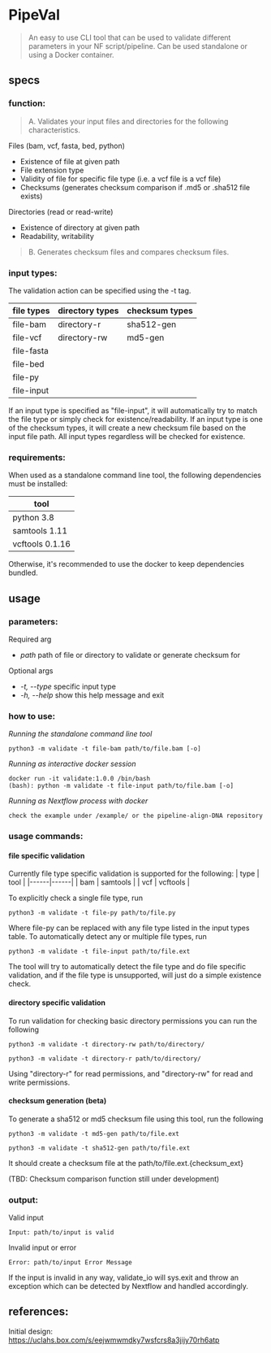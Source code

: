 # PipeVal
> An easy to use CLI tool that can be used to validate different parameters in your NF script/pipeline. Can be used standalone or using a Docker container.

## specs

### function:
> A. Validates your input files and directories for the following characteristics.

Files (bam, vcf, fasta, bed, python)
- Existence of file at given path
- File extension type
- Validity of file for specific file type (i.e. a vcf file is a vcf file)
- Checksums (generates checksum comparison if .md5 or .sha512 file exists)

Directories (read or read-write)
- Existence of directory at given path
- Readability, writability

> B. Generates checksum files and compares checksum files.

### input types:
The validation action can be specified using the -t tag.

|file types|directory types|checksum types|
|----------|---------------|--------------|
|file-bam| directory-r | sha512-gen |
|file-vcf| directory-rw | md5-gen |
|file-fasta|
|file-bed|
|file-py|
|file-input|

If an input type is specified as "file-input", it will automatically try to match the file type or simply check for existence/readability.
If an input type is one of the checksum types, it will create a new checksum file based on the input file path.
All input types regardless will be checked for existence.

### requirements:
When used as a standalone command line tool, the following dependencies must be installed:

|tool|
|----|
|python 3.8|
|samtools 1.11|
|vcftools 0.1.16|

Otherwise, it's recommended to use the docker to keep dependencies bundled.

## usage

### parameters:

Required arg
- _path_ path of file or directory to validate or generate checksum for

Optional args
- _-t, --type_ specific input type
- _-h, --help_ show this help message and exit

### how to use:

_Running the standalone command line tool_
```
python3 -m validate -t file-bam path/to/file.bam [-o]
```

_Running as interactive docker session_
```
docker run -it validate:1.0.0 /bin/bash
(bash): python -m validate -t file-input path/to/file.bam [-o]
```

_Running as Nextflow process with docker_
```
check the example under /example/ or the pipeline-align-DNA repository
```

### usage commands:
#### file specific validation
Currently file type specific validation is supported for the following:
| type | tool |
|------|------|
| bam | samtools |
| vcf | vcftools |

To explicitly check a single file type, run
```
python3 -m validate -t file-py path/to/file.py
```
Where file-py can be replaced with any file type listed in the input types table.
To automatically detect any or multiple file types, run
```
python3 -m validate -t file-input path/to/file.ext
```
The tool will try to automatically detect the file type and do file specific validation, and if the file type is unsupported, will just do a simple existence check.

#### directory specific validation
To run validation for checking basic directory permissions you can run the following

```
python3 -m validate -t directory-rw path/to/directory/
```
```
python3 -m validate -t directory-r path/to/directory/
```

Using "directory-r" for read permissions, and "directory-rw" for read and write permissions.

#### checksum generation (beta)
To generate a sha512 or md5 checksum file using this tool, run the following

```
python3 -m validate -t md5-gen path/to/file.ext
```

```
python3 -m validate -t sha512-gen path/to/file.ext
```

It should create a checksum file at the path/to/file.ext.{checksum_ext}

(TBD: Checksum comparison function still under development)

### output:
Valid input
```
Input: path/to/input is valid
```
Invalid input or error
```
Error: path/to/input Error Message
```

If the input is invalid in any way, validate_io will sys.exit and throw an exception which can be detected by Nextflow and handled accordingly.

## references:
Initial design: https://uclahs.box.com/s/eejwmwmdky7wsfcrs8a3jijy70rh6atp
